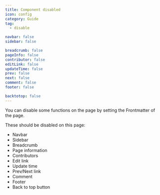 ```yaml
---
title: Component disabled
icon: config
category: Guide
tag:
  - disable

navbar: false
sidebar: false

breadcrumb: false
pageInfo: false
contributor: false
editLink: false
updateTime: false
prev: false
next: false
comment: false
footer: false

backtotop: false
---
```


You can disable some functions on the page by setting the Frontmatter of the page.

<!-- more -->

These should be disabled on this page:

- Navbar
- Sidebar
- Breadcrumb
- Page information
- Contributors
- Edit link
- Update time
- Prev/Next link
- Comment
- Footer
- Back to top button
